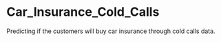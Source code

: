 # Car_Insurance_Cold_Calls
Predicting if the customers will buy car insurance through cold calls data.

